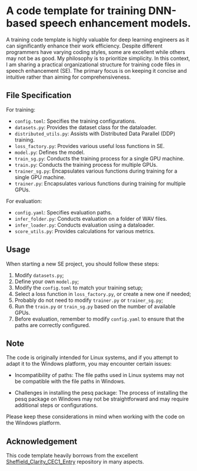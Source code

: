 # A code template for training DNN-based speech enhancement models.
A training code template is highly valuable for deep learning engineers as it can significantly enhance their work efficiency. Despite different programmers have varying coding styles, some are excellent while others may not be as good. My philosophy is to prioritize simplicity. In this context, I am sharing a practical organizational structure for training code files in speech enhancement (SE). The primary focus is on keeping it concise and intuitive rather than aiming for comprehensiveness.

## File Specification
For training:
* `config.toml`: Specifies the training configurations.
* `datasets.py`: Provides the dataset class for the dataloader.
* `distributed_utils.py`: Assists with Distributed Data Parallel (DDP) training.
* `loss_factory.py`: Provides various useful loss functions in SE.
* `model.py`: Defines the model.
* `train_sg.py`: Conducts the training process for a single GPU machine.
* `train.py`: Conducts the training process for multiple GPUs.
* `trainer_sg.py`: Encapsulates various functions during training for a single GPU machine.
* `trainer.py`: Encapsulates various functions during training for multiple GPUs.

For evaluation:
* `config.yaml`: Specifies evaluation paths.
* `infer_folder.py`: Conducts evaluation on a folder of WAV files.
* `infer_loader.py`: Conducts evaluation using a dataloader.
* `score_utils.py`: Provides calculations for various metrics.

## Usage
When starting a new SE project, you should follow these steps:
1. Modify `datasets.py`;
2. Define your own `model.py`;
3. Modify the `config.toml` to match your training setup;
4. Select a loss function in `loss_factory.py`, or create a new one if needed;
5. Probably do not need to modify `trainer.py` or `trainer_sg.py`;
6. Run the `train.py` or `train_sg.py` based on the number of available GPUs.
7. Before evaluation, remember to modify `config.yaml` to ensure that the paths are correctly configured.

## Note
The code is originally intended for Linux systems, and if you attempt to adapt it to the Windows platform, you may encounter certain issues:
* Incompatibility of paths: The file paths used in Linux systems may not be compatible with the file paths in Windows.

* Challenges in installing the pesq package: The process of installing the pesq package on Windows may not be straightforward and may require additional steps or configurations.

Please keep these considerations in mind when working with the code on the Windows platform.

## Acknowledgement
This code template heavily borrows from the excellent [Sheffield_Clarity_CEC1_Entry](https://github.com/TuZehai/Sheffield_Clarity_CEC1_Entry) repository in many aspects.
